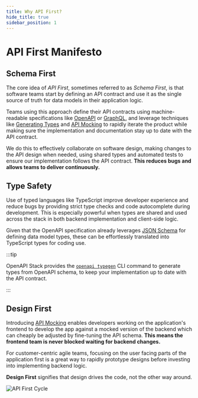 ```yaml
---
title: Why API First?
hide_title: true
sidebar_position: 1
---
```


# API First Manifesto

## Schema First

The core idea of _API First_, sometimes referred to as _Schema First_, is that software teams start by defining an API contract and use it as the single source of truth for data models in their application logic.

Teams using this approach define their API contracts using machine-readable specifications like [OpenAPI](https://www.openapis.org/) or [GraphQL](https://graphql.org/), and leverage techniques like [Generating Types](/docs/openapicmd/typegen) and [API Mocking](/docs/openapicmd/mock-server/) to rapidly iterate the product while making sure the implementation and documentation stay up to date with the API contract.

We do this to effectively collaborate on software design, making changes to the API design when needed, using shared types and automated tests to ensure our implementation follows the API contract. **This reduces bugs and allows teams to deliver continuously.**

## Type Safety

Use of typed languages like TypeScript improve developer experience and reduce bugs by providing strict type checks and code autocomplete during development. This is especially powerful when types are shared and used across the stack in both backend implementation and client-side logic.

Given that the OpenAPI specification already leverages [JSON Schema](https://json-schema.org/) for defining data model types, these can be effortlessly translated into TypeScript types for coding use.

:::tip

OpenAPI Stack provides the [`openapi typegen`](/docs/openapicmd/typegen/) CLI command to generate types from OpenAPI schema, to keep your implementation up to date with the API contract.

:::

## Design First

Introducing [API Mocking](/docs/openapicmd/mock-server/) enables developers working on the application's frontend to develop the app against a mocked version of the backend which can cheaply be adjusted by fine-tuning the API schema. **This means the frontend team is never blocked waiting for backend changes.**

For customer-centric agile teams, focusing on the user facing parts of the application first is a great way to rapidly prototype designs before investing into implementing backend logic.

**Design First** signifies that design drives the code, not the other way around.

<div className="text-center">
<img alt="API First Cycle" src="/img/openapi-stack.drawio.png" />
</div>
